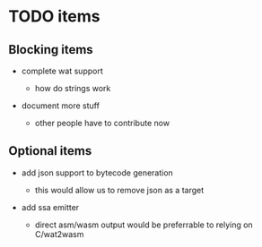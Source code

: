 # TODO items

## Blocking items

* complete wat support
  * how do strings work

* document more stuff
  * other people have to contribute now

## Optional items

* add json support to bytecode generation
  * this would allow us to remove json as a target

* add ssa emitter
  * direct asm/wasm output would be preferrable to relying on C/wat2wasm
